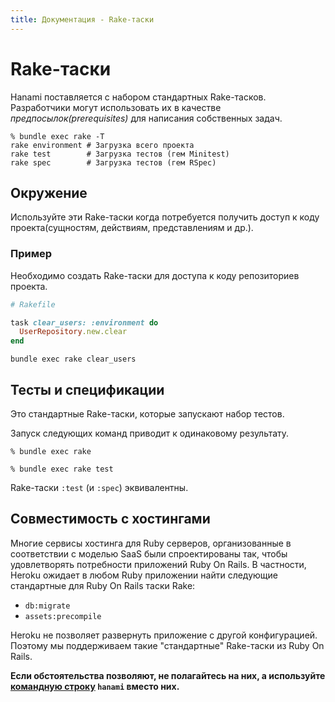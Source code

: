```yaml
---
title: Документация - Rake-таски
---
```


# Rake-таски

Hanami поставляется с набором стандартных Rake-тасков. Разработчики могут использовать их в качестве _предпосылок(prerequisites)_ для написания собственных задач.

```shell
% bundle exec rake -T
rake environment # Загрузка всего проекта
rake test        # Загрузка тестов (гем Minitest)
rake spec        # Загрузка тестов (гем RSpec)
```

## Окружение

Используйте эти Rake-таски когда потребуется получить доступ к коду проекта(сущностям, действиям, представлениям и др.).

### Пример

Необходимо создать Rake-таски для доступа к коду репозиториев проекта.

```ruby
# Rakefile

task clear_users: :environment do
  UserRepository.new.clear
end
```

```shell
bundle exec rake clear_users
```

## Тесты и спецификации

Это стандартные Rake-таски, которые запускают набор тестов.

Запуск следующих команд приводит к одинаковому результату.

```shell
% bundle exec rake
```

```shell
% bundle exec rake test
```

<p class="convention">
  Rake-таски <code>:test</code> (и <code>:spec</code>) эквивалентны.
</p>

## Совместимость с хостингами

Многие сервисы хостинга для Ruby серверов, организованные в соответствии с моделью SaaS были спроектированы так, чтобы удовлетворять потребности приложений Ruby On Rails. В частности, Heroku ожидает в любом Ruby приложении найти следующие стандартные для Ruby On Rails таски Rake:

  * `db:migrate`
  * `assets:precompile`

Heroku не позволяет развернуть приложение с другой конфигурацией. Поэтому мы поддерживаем такие "стандартные" Rake-таски из Ruby On Rails.

**Если обстоятельства позволяют, не полагайтесь на них, а используйте [командную строку](/guides/command-line/database) `hanami` вместо них.**
